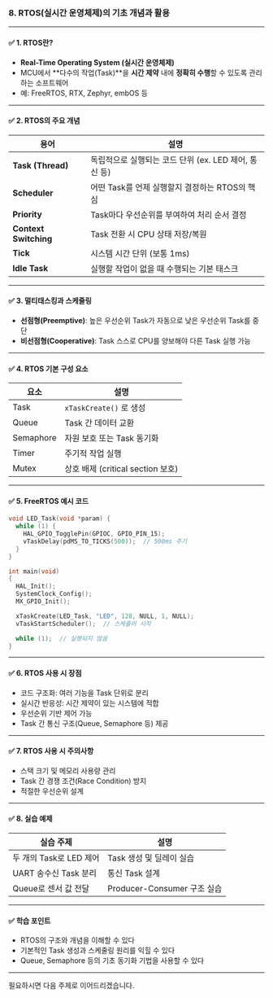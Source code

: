 ### 8. **RTOS(실시간 운영체제)의 기초 개념과 활용**

---

#### ✅ 1. **RTOS란?**

* **Real-Time Operating System (실시간 운영체제)**
* MCU에서 \*\*다수의 작업(Task)\*\*을 **시간 제약** 내에 **정확히 수행**할 수 있도록 관리하는 소프트웨어
* 예: FreeRTOS, RTX, Zephyr, embOS 등

---

#### ✅ 2. **RTOS의 주요 개념**

| 용어                    | 설명                                  |
| --------------------- | ----------------------------------- |
| **Task (Thread)**     | 독립적으로 실행되는 코드 단위 (ex. LED 제어, 통신 등) |
| **Scheduler**         | 어떤 Task를 언제 실행할지 결정하는 RTOS의 핵심      |
| **Priority**          | Task마다 우선순위를 부여하여 처리 순서 결정          |
| **Context Switching** | Task 전환 시 CPU 상태 저장/복원              |
| **Tick**              | 시스템 시간 단위 (보통 1ms)                  |
| **Idle Task**         | 실행할 작업이 없을 때 수행되는 기본 태스크            |

---

#### ✅ 3. **멀티태스킹과 스케줄링**

* **선점형(Preemptive)**: 높은 우선순위 Task가 자동으로 낮은 우선순위 Task를 중단
* **비선점형(Cooperative)**: Task 스스로 CPU를 양보해야 다른 Task 실행 가능

---

#### ✅ 4. **RTOS 기본 구성 요소**

| 요소        | 설명                          |
| --------- | --------------------------- |
| Task      | `xTaskCreate()` 로 생성        |
| Queue     | Task 간 데이터 교환               |
| Semaphore | 자원 보호 또는 Task 동기화           |
| Timer     | 주기적 작업 실행                   |
| Mutex     | 상호 배제 (critical section 보호) |

---

#### ✅ 5. **FreeRTOS 예시 코드**

```c
void LED_Task(void *param) {
  while (1) {
    HAL_GPIO_TogglePin(GPIOC, GPIO_PIN_15);
    vTaskDelay(pdMS_TO_TICKS(500));  // 500ms 주기
  }
}

int main(void)
{
  HAL_Init();
  SystemClock_Config();
  MX_GPIO_Init();

  xTaskCreate(LED_Task, "LED", 128, NULL, 1, NULL);
  vTaskStartScheduler();  // 스케줄러 시작

  while (1);  // 실행되지 않음
}
```

---

#### ✅ 6. **RTOS 사용 시 장점**

* 코드 구조화: 여러 기능을 Task 단위로 분리
* 실시간 반응성: 시간 제약이 있는 시스템에 적합
* 우선순위 기반 제어 가능
* Task 간 통신 구조(Queue, Semaphore 등) 제공

---

#### ✅ 7. **RTOS 사용 시 주의사항**

* 스택 크기 및 메모리 사용량 관리
* Task 간 경쟁 조건(Race Condition) 방지
* 적절한 우선순위 설계

---

#### ✅ 8. **실습 예제**

| 실습 주제             | 설명                      |
| ----------------- | ----------------------- |
| 두 개의 Task로 LED 제어 | Task 생성 및 딜레이 실습        |
| UART 송수신 Task 분리  | 통신 Task 설계              |
| Queue로 센서 값 전달    | Producer-Consumer 구조 실습 |

---

#### ✅ 학습 포인트

* RTOS의 구조와 개념을 이해할 수 있다
* 기본적인 Task 생성과 스케줄링 원리를 익힐 수 있다
* Queue, Semaphore 등의 기초 동기화 기법을 사용할 수 있다

---

필요하시면 다음 주제로 이어드리겠습니다.
